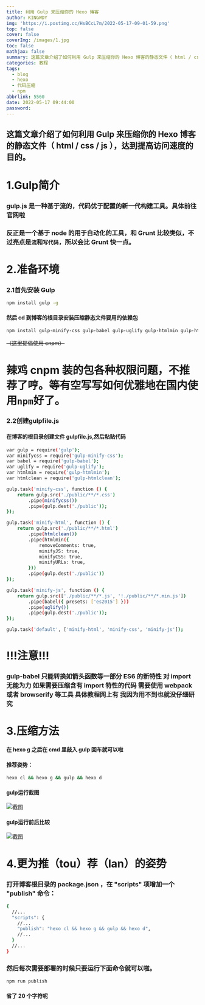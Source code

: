 ```yaml
---
title: 利用 Gulp 来压缩你的 Hexo 博客
author: KINGWDY
img: 'https://i.postimg.cc/HsBCcL7m/2022-05-17-09-01-59.png'
top: false
cover: false
coverImg: /images/1.jpg
toc: false
mathjax: false
summary: 这篇文章介绍了如何利用 Gulp 来压缩你的 Hexo 博客的静态文件（ html / css / js ），达到提高访问速度的目的。
categories: 教程
tags:
  - blog
  - hexo
  - 代码压缩
  - npm
abbrlink: 5560
date: 2022-05-17 09:44:00
password:
---
```

## 这篇文章介绍了如何利用 Gulp 来压缩你的 Hexo 博客的静态文件（ html / css / js ），达到提高访问速度的目的。

# 1.Gulp简介
### gulp.js 是一种基于流的，代码优于配置的新一代构建工具。具体前往官网啦
### 反正是一个基于 node 的用于自动化的工具，和 Grunt 比较类似，不过亮点是`流`和`写代码`，所以会比 Grunt 快一点。

# 2.准备环境
### 2.1首先安装 Gulp
``` bash
npm install gulp -g 
```
#### 然后 cd 到博客的根目录安装压缩静态文件要用的依赖包
``` bash
npm install gulp-minify-css gulp-babel gulp-uglify gulp-htmlmin gulp-htmlclean --save-dev
```
~~（这里提倡使用 cnpm）~~
# 辣鸡 cnpm 装的包各种权限问题，不推荐了哼。等有空写写如何优雅地在国内使用`npm`好了。
### 2.2创建gulpfile.js
#### 在博客的根目录创建文件 gulpfile.js,然后粘贴代码
``` bash
var gulp = require('gulp');
var minifycss = require('gulp-minify-css');
var babel = require('gulp-babel');
var uglify = require('gulp-uglify');
var htmlmin = require('gulp-htmlmin');
var htmlclean = require('gulp-htmlclean');

gulp.task('minify-css', function () {
    return gulp.src('./public/**/*.css')
        .pipe(minifycss())
        .pipe(gulp.dest('./public'));
});

gulp.task('minify-html', function () {
    return gulp.src('./public/**/*.html')
        .pipe(htmlclean())
        .pipe(htmlmin({
            removeComments: true,
            minifyJS: true,
            minifyCSS: true,
            minifyURLs: true,
        }))
        .pipe(gulp.dest('./public'))
});

gulp.task('minify-js', function () {
    return gulp.src(['./public/**/*.js', '!./public/**/*.min.js'])
        .pipe(babel({ presets: ['es2015'] }))
        .pipe(uglify())
        .pipe(gulp.dest('./public'));
});

gulp.task('default', ['minify-html', 'minify-css', 'minify-js']);
```
# !!!注意!!!
### gulp-babel 只能转换如箭头函数等一部分 ES6 的新特性 对 import 无能为力 如果需要压缩含有 import 特性的代码 需要使用 webpack 或者 browserify 等工具 具体教程网上有 我因为用不到也就没仔细研究
# 3.压缩方法
#### 在 hexo g 之后在 cmd 里敲入 gulp 回车就可以啦
#### 推荐姿势：
``` bash
hexo cl && hexo g && gulp && hexo d
```
#### gulp运行截图
![截图](https://img.leaferx.ink/86504825e54d397ab0b2.jpg)
#### gulp运行前后比较
![截图](https://img.leaferx.ink/563fe13572154f249748.jpg)
# 4.更为推（tou）荐（lan）的姿势
### 打开博客根目录的 package.json ，在 "scripts" 项增加一个 "publish" 命令：
```bash
{
  //...
  "scripts": {
    //...
    "publish": "hexo cl && hexo g && gulp && hexo d",
    //...
  }
  //...
}
```
### 然后每次需要部署的时候只要运行下面命令就可以啦。
```bash
npm run publish
```
#### 省了 20 个字符呢